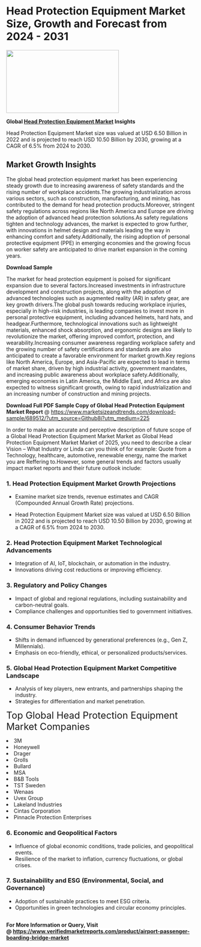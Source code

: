 <H1>Head Protection Equipment Market Size, Growth and Forecast from 2024 - 2031</H1><img class="aligncenter size-medium wp-image-584254" src="https://thirdeyenews.in/wp-content/uploads/2024/09/Global-Market-Research-300x168.jpeg" alt="" width="300" height="168" /><p><strong>Global&nbsp;<a href="https://www.marketsizeandtrends.com/download-sample/689512/?utm_source=Github8j?utm_medium=225">Head Protection Equipment Market</a> Insights</strong></p><p>Head Protection Equipment Market size was valued at USD 6.50 Billion in 2022 and is projected to reach USD 10.50 Billion by 2030, growing at a CAGR of 6.5% from 2024 to 2030.</p><p><h2>Market Growth Insights</h2> <p>The global head protection equipment market has been experiencing steady growth due to increasing awareness of safety standards and the rising number of workplace accidents.The growing industrialization across various sectors, such as construction, manufacturing, and mining, has contributed to the demand for head protection products.Moreover, stringent safety regulations across regions like North America and Europe are driving the adoption of advanced head protection solutions.As safety regulations tighten and technology advances, the market is expected to grow further, with innovations in helmet design and materials leading the way in enhancing comfort and safety.Additionally, the rising adoption of personal protective equipment (PPE) in emerging economies and the growing focus on worker safety are anticipated to drive market expansion in the coming years.</p> <p><strong>Download Sample</strong></p> <p>The market for head protection equipment is poised for significant expansion due to several factors.Increased investments in infrastructure development and construction projects, along with the adoption of advanced technologies such as augmented reality (AR) in safety gear, are key growth drivers.The global push towards reducing workplace injuries, especially in high-risk industries, is leading companies to invest more in personal protective equipment, including advanced helmets, hard hats, and headgear.Furthermore, technological innovations such as lightweight materials, enhanced shock absorption, and ergonomic designs are likely to revolutionize the market, offering improved comfort, protection, and wearability.Increasing consumer awareness regarding workplace safety and the growing number of safety certifications and standards are also anticipated to create a favorable environment for market growth.Key regions like North America, Europe, and Asia-Pacific are expected to lead in terms of market share, driven by high industrial activity, government mandates, and increasing public awareness about workplace safety.Additionally, emerging economies in Latin America, the Middle East, and Africa are also expected to witness significant growth, owing to rapid industrialization and an increasing number of construction and mining projects.<p><span class=""><strong>Download Full PDF Sample Copy of Global Head Protection Equipment Market Report</strong> @ <a href="https://www.marketsizeandtrends.com/download-sample/689512/?utm_source=Github8j?utm_medium=225" target="_blank">https://www.marketsizeandtrends.com/download-sample/689512/?utm_source=Github8j?utm_medium=225</a></span></p><p>In order to make an accurate and perceptive description of future scope of a Global&nbsp;Head Protection Equipment Market Market as Global&nbsp;Head Protection Equipment Market Market of 2025, you need to describe a clear Vision &ndash; What Industry or Linda can you think of for example: Quote from a Technology, healthcare, automotive, renewable energy, name the market you are Reffering to.However, some general trends and factors usually impact market reports and their future outlook include:</p><h3>1.&nbsp;<strong>Head Protection Equipment Market Growth Projections</strong></h3><ul><li>Examine market size trends, revenue estimates and CAGR (Compounded Annual Growth Rate) projections.</li><li><p>Head Protection Equipment Market size was valued at USD 6.50 Billion in 2022 and is projected to reach USD 10.50 Billion by 2030, growing at a CAGR of 6.5% from 2024 to 2030.</p></li></ul><h3>2.&nbsp;<strong>Head Protection Equipment Market Technological Advancements</strong></h3><ul><li>Integration of AI, IoT, blockchain, or automation in the industry.</li><li>Innovations driving cost reductions or improving efficiency.</li></ul><h3>3.&nbsp;<strong>Regulatory and Policy Changes</strong></h3><ul><li>Impact of global and regional regulations, including sustainability and carbon-neutral goals.</li><li>Compliance challenges and opportunities tied to government initiatives.</li></ul><h3>4.&nbsp;<strong>Consumer Behavior Trends</strong></h3><ul><li>Shifts in demand influenced by generational preferences (e.g., Gen Z, Millennials).</li><li>Emphasis on eco-friendly, ethical, or personalized products/services.</li></ul><h3>5.&nbsp;<strong>Global Head Protection Equipment Market Competitive Landscape</strong></h3><ul><li>Analysis of key players, new entrants, and partnerships shaping the industry.</li><li>Strategies for differentiation and market penetration.</li></ul><p data-pm-slice="1 1 []"><span style="color: inherit; font-family: inherit; font-size: 25px;">Top Global Head Protection Equipment Market Companies</span></p><div class="" data-test-id=""><p><li>3M</li><li> Honeywell</li><li> Drager</li><li> Grolls</li><li> Bullard</li><li> MSA</li><li> B&B Tools</li><li> TST Sweden</li><li> Wenaas</li><li> Uvex Group</li><li> Lakeland Industries</li><li> Cintas Corporation</li><li> Pinnacle Protection Enterprises</li></p></div><h3>6.&nbsp;<strong>Economic and Geopolitical Factors</strong></h3><ul><li>Influence of global economic conditions, trade policies, and geopolitical events.</li><li>Resilience of the market to inflation, currency fluctuations, or global crises.</li></ul><h3>7.&nbsp;<strong>Sustainability and ESG (Environmental, Social, and Governance)</strong></h3><ul><li>Adoption of sustainable practices to meet ESG criteria.</li><li>Opportunities in green technologies and circular economy principles.</li></ul><h2><strong style="font-size: 14px;">For More Information or Query, Visit @&nbsp;</strong><a style="background-color: #ffffff; font-size: 14px;" href="https://www.marketsizeandtrends.com/report/head-protection-equipment-market/" target="_blank">https://www.verifiedmarketreports.com/product/airport-passenger-boarding-bridge-market</a></h2>